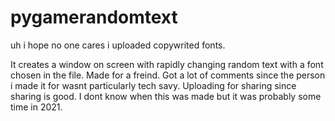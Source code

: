 # pygamerandomtext
uh i hope no one cares i uploaded copywrited fonts. 

It creates a window on screen with rapidly changing random text with a font chosen in the file. Made for a freind. 
Got a lot of comments since the person i made it for wasnt particularly tech savy. 
Uploading for sharing since sharing is good. I dont know when this was made but it was probably some time in 2021.
